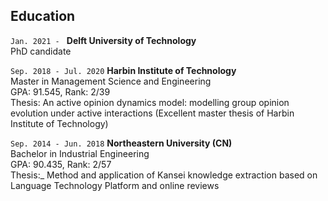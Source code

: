 ## Education
`Jan. 2021 - `
__Delft University of Technology__\
PhD candidate

`Sep. 2018 - Jul. 2020`
__Harbin Institute of Technology__\
Master in Management Science and Engineering\
GPA: 91.545, Rank: 2/39\
Thesis: An active opinion dynamics model: modelling group opinion evolution under active interactions (Excellent master thesis of Harbin Institute of Technology)

`Sep. 2014 - Jun. 2018`
__Northeastern University (CN)__\
Bachelor in Industrial Engineering\
GPA: 90.435, Rank: 2/57\
Thesis:_ Method and application of Kansei knowledge extraction based on Language Technology Platform and online reviews
